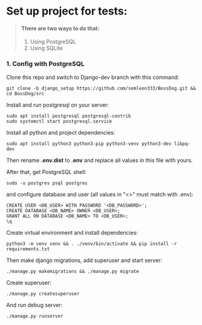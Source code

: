 
# Set up project for tests:

> #### There are two ways to do that:
>
>1. Using PostgreSQL
>2. Using SQLite

### 1. Config with PostgreSQL

Clone this repo and switch to Django-dev branch with this command:

    git clone -b django_setup https://github.com/semleon333/BossDog.git && cd BossDog/src

Install and run postgresql on your server:

    sudo apt install postgresql postgresql-contrib
    sudo systemctl start postgresql.service

Install all python and project dependencies:

    sudo apt install python3 python3-pip python3-venv python3-dev libpq-dev

Then rename **.env.dist** to **.env** and replace all values in this file with yours.

After that, get PostgreSQL shell:

    sudo -u postgres psql postgres

and configure database and user (all values in "<>" must match with .env):

    CREATE USER <DB_USER> WITH PASSWORD '<DB_PASSWORD>';
    CREATE DATABASE <DB_NAME> OWNER <DB_USER>;
    GRANT ALL ON DATABASE <DB_NAME> TO <DB_USER>;
    \q
    

Create virtual environment and install dependencies:

    python3 -m venv venv && . ./venv/bin/activate && pip install -r requirements.txt

Then make django migrations, add superuser and start server:

    ./manage.py makemigrations && ./manage.py migrate

Create superuser:

    ./manage.py createsuperuser

And run debug server:

    ./manage.py runserver
